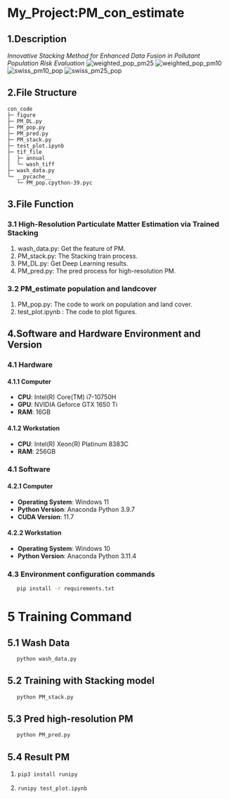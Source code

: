 <!--
 * @Author: jyyd23@mails.tsinghua.edu.cn
 * @Date: 2024-05-25 00:49:48
 * @LastEditors: jyyd23@mails.tsinghua.edu.cn
 * @LastEditTime: 2024-05-25 01:12:43
 * @FilePath: \con_code\README.md
 * @Description: 
 * 
 * Copyright (c) 2024 by ${git_name_email}, All Rights Reserved. 
-->

# My_Project:PM_con_estimate

## 1.Description

*Innovative Stacking Method for Enhanced Data Fusion in Pollutant Population Risk Evaluation*
![weighted_pop_pm25](https://github.com/Jyyd/PM_con_Estimate/blob/main/figure/weighted_pop_pm25.png)
![weighted_pop_pm10](https://github.com/Jyyd/PM_con_Estimate/blob/main/figure/weighted_pop_pm10.png)
![swiss_pm10_pop](https://github.com/Jyyd/PM_con_Estimate/blob/main/figure/swiss_pm10_pop.png)
![swiss_pm25_pop](https://github.com/Jyyd/PM_con_Estimate/blob/main/figure/swiss_pm25_pop.png)


## 2.File Structure
```
con_code
├─ figure
├─ PM_DL.py
├─ PM_pop.py
├─ PM_pred.py
├─ PM_stack.py
├─ test_plot.ipynb
├─ tif_file
│  ├─ annual
│  └─ wash_tiff
├─ wash_data.py
└─ __pycache__
   └─ PM_pop.cpython-39.pyc

```
## 3.File Function

### 3.1 High-Resolution Particulate Matter Estimation via Trained Stacking 
1. wash_data.py: Get the feature of PM.
2. PM_stack.py: The Stacking train process.
3. PM_DL.py: Get Deep Learning results.
4. PM_pred.py: The pred process for high-resolution PM.

### 3.2 PM_estimate population and landcover
1. PM_pop.py: The code to work on population and land cover.
2. test_plot.ipynb : The code to plot figures.

## 4.Software and Hardware Environment and Version

### 4.1 Hardware

#### 4.1.1 Computer
+ **CPU**: Intel(R) Core(TM) i7-10750H
+ **GPU**: NVIDIA Geforce GTX 1650 Ti
+ **RAM**: 16GB

#### 4.1.2 Workstation
+ **CPU**: Intel(R) Xeon(R) Platinum 8383C
+ **RAM**: 256GB

### 4.1 Software

#### 4.2.1 Computer
+ **Operating System**: Windows 11
+ **Python Version**: Anaconda Python 3.9.7
+ **CUDA Version**: 11.7

#### 4.2.2 Workstation
+ **Operating System**: Windows 10
+ **Python Version**: Anaconda Python 3.11.4

### 4.3 Environment configuration commands

 ```cmd
    pip install -r requirements.txt
```

# 5 Training Command

## 5.1 Wash Data
 ```cmd
    python wash_data.py
```

## 5.2 Training with Stacking model
 ```cmd
    python PM_stack.py
```

## 5.3 Pred high-resolution PM
 ```cmd
    python PM_pred.py
```

## 5.4 Result PM
1. ```cmd
   pip3 install runipy
   ```
2. ```cmd
   runipy test_plot.ipynb
   ```
